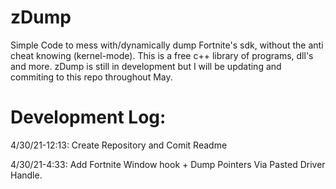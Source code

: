 # zDump

Simple Code to mess with/dynamically dump Fortnite's sdk, without the anti cheat knowing (kernel-mode). This is a free c++ library of programs, dll's and more. zDump is still in development but I will be updating and commiting to this repo throughout May.



# Development Log:

4/30/21-12:13: Create Repository and Comit Readme

4/30/21-4:33: Add Fortnite Window hook + Dump Pointers Via Pasted Driver Handle.
